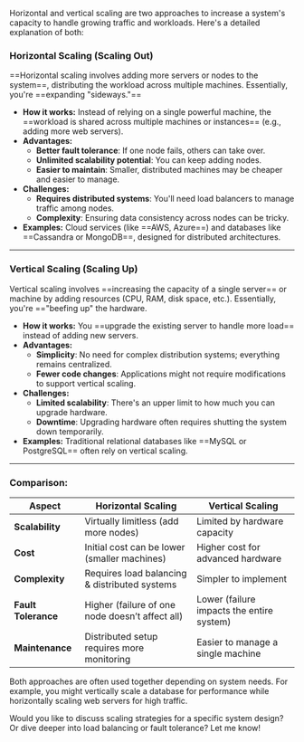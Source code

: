 Horizontal and vertical scaling are two approaches to increase a system's capacity to handle growing traffic and workloads. Here's a detailed explanation of both:

### **Horizontal Scaling (Scaling Out)**

==Horizontal scaling involves adding more servers or nodes to the system==, distributing the workload across multiple machines. Essentially, you're ==expanding "sideways."==

- **How it works:** Instead of relying on a single powerful machine, the ==workload is shared across multiple machines or instances== (e.g., adding more web servers).
- **Advantages:**
    - **Better fault tolerance**: If one node fails, others can take over.
    - **Unlimited scalability potential**: You can keep adding nodes.
    - **Easier to maintain**: Smaller, distributed machines may be cheaper and easier to manage.
- **Challenges:**
    - **Requires distributed systems**: You'll need load balancers to manage traffic among nodes.
    - **Complexity**: Ensuring data consistency across nodes can be tricky.
- **Examples:** Cloud services (like ==AWS, Azure==) and databases like ==Cassandra or MongoDB==, designed for distributed architectures.

---

### **Vertical Scaling (Scaling Up)**

Vertical scaling involves ==increasing the capacity of a single server== or machine by adding resources (CPU, RAM, disk space, etc.). Essentially, you're =="beefing up" the hardware.

- **How it works:** You ==upgrade the existing server to handle more load== instead of adding new servers.
- **Advantages:**
    - **Simplicity**: No need for complex distribution systems; everything remains centralized.
    - **Fewer code changes**: Applications might not require modifications to support vertical scaling.
- **Challenges:**
    - **Limited scalability**: There's an upper limit to how much you can upgrade hardware.
    - **Downtime**: Upgrading hardware often requires shutting the system down temporarily.
- **Examples:** Traditional relational databases like ==MySQL or PostgreSQL== often rely on vertical scaling.

---

### **Comparison:**

| **Aspect**          | **Horizontal Scaling**                          | **Vertical Scaling**                      |
| ------------------- | ----------------------------------------------- | ----------------------------------------- |
| **Scalability**     | Virtually limitless (add more nodes)            | Limited by hardware capacity              |
| **Cost**            | Initial cost can be lower (smaller machines)    | Higher cost for advanced hardware         |
| **Complexity**      | Requires load balancing & distributed systems   | Simpler to implement                      |
| **Fault Tolerance** | Higher (failure of one node doesn’t affect all) | Lower (failure impacts the entire system) |
| **Maintenance**     | Distributed setup requires more monitoring      | Easier to manage a single machine         |

Both approaches are often used together depending on system needs. For example, you might vertically scale a database for performance while horizontally scaling web servers for high traffic.

Would you like to discuss scaling strategies for a specific system design? Or dive deeper into load balancing or fault tolerance? Let me know!